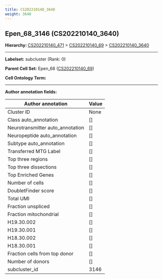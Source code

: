 ```yaml
---
title: CS202210140_3640
weight: 3640
---
```

## Epen_68_3146 (CS202210140_3640)
<b>Hierarchy: </b>
[CS202210140_471](cell_sets/CS202210140_471.md) >
[CS202210140_69](cell_sets/CS202210140_69.md) >
[CS202210140_3640](cell_sets/CS202210140_3640.md)

---


**Labelset:** subcluster (Rank: 0)

**Parent Cell Set:** Epen_68 ([CS202210140_69](cell_sets/CS202210140_69.md))



**Cell Ontology Term:** 

[MARKER GENES.]: #


---

[TRANSFERRED ANNOTATIONS.]: #


[AUTHOR ANNOTATION FIELDS.]: #


**Author annotation fields:**

| Author annotation | Value |
|-------------------|-------|
|Cluster ID|None|
|Class auto_annotation|[]|
|Neurotransmitter auto_annotation|[]|
|Neuropeptide auto_annotation|[]|
|Subtype auto_annotation|[]|
|Transferred MTG Label|[]|
|Top three regions|[]|
|Top three dissections|[]|
|Top Enriched Genes|[]|
|Number of cells|[]|
|DoubletFinder score|[]|
|Total UMI|[]|
|Fraction unspliced|[]|
|Fraction mitochondrial|[]|
|H19.30.002|[]|
|H19.30.001|[]|
|H18.30.002|[]|
|H18.30.001|[]|
|Fraction cells from top donor|[]|
|Number of donors|[]|
|subcluster_id|3146|
